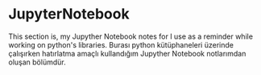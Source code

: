 # JupyterNotebook
 
This section is, my Jupyther Notebook notes for I use as a reminder while working on python's libraries.
Burası python kütüphaneleri üzerinde çalışırken hatırlatma amaçlı kullandığım Jupyther Notebook notlarımdan oluşan bölümdür.
